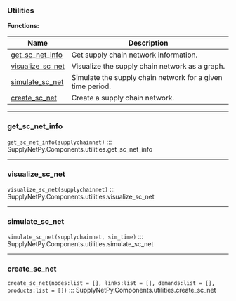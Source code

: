 ### Utilities

__Functions:__

| Name | Description |
| --- | --- |
| [get_sc_net_info](#get_sc_net_info) | Get supply chain network information.  |
| [visualize_sc_net](#visualize_sc_net) | Visualize the supply chain network as a graph. |
| [simulate_sc_net](#simulate_sc_net) | Simulate the supply chain network for a given time period. |
| [create_sc_net](#create_sc_net) | Create a supply chain network. |

---

### get_sc_net_info
`get_sc_net_info(supplychainnet)`
::: SupplyNetPy.Components.utilities.get_sc_net_info

---

### visualize_sc_net
`visualize_sc_net(supplychainnet)`
::: SupplyNetPy.Components.utilities.visualize_sc_net

---

### simulate_sc_net
`simulate_sc_net(supplychainnet, sim_time)`
::: SupplyNetPy.Components.utilities.simulate_sc_net

---

### create_sc_net
`create_sc_net(nodes:list = [], links:list = [], demands:list = [], products:list = [])`
::: SupplyNetPy.Components.utilities.create_sc_net
